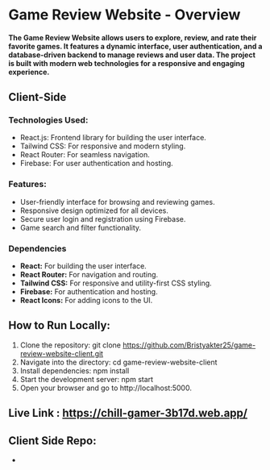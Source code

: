 # Game Review Website - Overview
#### The Game Review Website allows users to explore, review, and rate their favorite games. It features a dynamic interface, user authentication, and a database-driven backend to manage reviews and user data. The project is built with modern web technologies for a responsive and engaging experience.

## Client-Side

### Technologies Used:
 - React.js: Frontend library for building the user interface.
 - Tailwind CSS: For responsive and modern styling.
 - React Router: For seamless navigation.
 - Firebase: For user authentication and hosting.
### Features:
 - User-friendly interface for browsing and reviewing games.
 - Responsive design optimized for all devices.
 - Secure user login and registration using Firebase.
 - Game search and filter functionality.
### Dependencies
 - **React:** For building the user interface.
 - **React Router:** For navigation and routing.
 - **Tailwind CSS:** For responsive and utility-first CSS styling.
 - **Firebase:** For authentication and hosting.
 - **React Icons:** For adding icons to the UI.

## How to Run Locally:
 1. Clone the repository: git clone https://github.com/Bristyakter25/game-review-website-client.git
 2. Navigate into the directory: cd game-review-website-client
 3. Install dependencies: npm install
 4. Start the development server: npm start
 5. Open your browser and go to http://localhost:5000.

## Live Link : https://chill-gamer-3b17d.web.app/
## Client Side Repo: 






 - 
